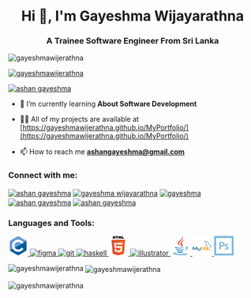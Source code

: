 <h1 align="center">Hi 👋, I'm Gayeshma Wijayarathna</h1>
<h3 align="center">A Trainee Software Engineer From Sri Lanka</h3>

<p align="left"> <img src="https://komarev.com/ghpvc/?username=gayeshmawijerathna&label=Profile%20views&color=0e75b6&style=flat" alt="gayeshmawijerathna" /> </p>

<p align="left"> <a href="https://github.com/ryo-ma/github-profile-trophy"><img src="https://github-profile-trophy.vercel.app/?username=gayeshmawijerathna" alt="gayeshmawijerathna" /></a> </p>

<p align="left"> <a href="https://twitter.com/ashan gayeshma" target="blank"><img src="https://img.shields.io/twitter/follow/ashan gayeshma?logo=twitter&style=for-the-badge" alt="ashan gayeshma" /></a> </p>

- 🌱 I’m currently learning **About Software Development**

- 👨‍💻 All of my projects are available at [https://gayeshmawijerathna.github.io/MyPortfolio/](https://gayeshmawijerathna.github.io/MyPortfolio/)

- 📫 How to reach me **ashangayeshma@gmail.com**

<h3 align="left">Connect with me:</h3>
<p align="left">
<a href="https://twitter.com/ashan gayeshma" target="blank"><img align="center" src="https://raw.githubusercontent.com/rahuldkjain/github-profile-readme-generator/master/src/images/icons/Social/twitter.svg" alt="ashan gayeshma" height="30" width="40" /></a>
<a href="https://linkedin.com/in/gayeshma wijayarathna" target="blank"><img align="center" src="https://raw.githubusercontent.com/rahuldkjain/github-profile-readme-generator/master/src/images/icons/Social/linked-in-alt.svg" alt="gayeshma wijayarathna" height="30" width="40" /></a>
<a href="https://instagram.com/gayeshma" target="blank"><img align="center" src="https://raw.githubusercontent.com/rahuldkjain/github-profile-readme-generator/master/src/images/icons/Social/instagram.svg" alt="gayeshma" height="30" width="40" /></a>
<a href="https://www.youtube.com/c/ashan gayeshma" target="blank"><img align="center" src="https://raw.githubusercontent.com/rahuldkjain/github-profile-readme-generator/master/src/images/icons/Social/youtube.svg" alt="ashan gayeshma" height="30" width="40" /></a>
<a href="https://www.hackerrank.com/ashan gayeshma" target="blank"><img align="center" src="https://raw.githubusercontent.com/rahuldkjain/github-profile-readme-generator/master/src/images/icons/Social/hackerrank.svg" alt="ashan gayeshma" height="30" width="40" /></a>
</p>

<h3 align="left">Languages and Tools:</h3>
<p align="left"> <a href="https://www.cprogramming.com/" target="_blank" rel="noreferrer"> <img src="https://raw.githubusercontent.com/devicons/devicon/master/icons/c/c-original.svg" alt="c" width="40" height="40"/> </a> <a href="https://www.figma.com/" target="_blank" rel="noreferrer"> <img src="https://www.vectorlogo.zone/logos/figma/figma-icon.svg" alt="figma" width="40" height="40"/> </a> <a href="https://git-scm.com/" target="_blank" rel="noreferrer"> <img src="https://www.vectorlogo.zone/logos/git-scm/git-scm-icon.svg" alt="git" width="40" height="40"/> </a> <a href="https://www.haskell.org/" target="_blank" rel="noreferrer"> <img src="https://upload.wikimedia.org/wikipedia/commons/1/1c/Haskell-Logo.svg" alt="haskell" width="40" height="40"/> </a> <a href="https://www.w3.org/html/" target="_blank" rel="noreferrer"> <img src="https://raw.githubusercontent.com/devicons/devicon/master/icons/html5/html5-original-wordmark.svg" alt="html5" width="40" height="40"/> </a> <a href="https://www.adobe.com/in/products/illustrator.html" target="_blank" rel="noreferrer"> <img src="https://www.vectorlogo.zone/logos/adobe_illustrator/adobe_illustrator-icon.svg" alt="illustrator" width="40" height="40"/> </a> <a href="https://www.java.com" target="_blank" rel="noreferrer"> <img src="https://raw.githubusercontent.com/devicons/devicon/master/icons/java/java-original.svg" alt="java" width="40" height="40"/> </a> <a href="https://www.mysql.com/" target="_blank" rel="noreferrer"> <img src="https://raw.githubusercontent.com/devicons/devicon/master/icons/mysql/mysql-original-wordmark.svg" alt="mysql" width="40" height="40"/> </a> <a href="https://www.photoshop.com/en" target="_blank" rel="noreferrer"> <img src="https://raw.githubusercontent.com/devicons/devicon/master/icons/photoshop/photoshop-line.svg" alt="photoshop" width="40" height="40"/> </a> </p>

<p><img align="left" src="https://github-readme-stats.vercel.app/api/top-langs?username=gayeshmawijerathna&show_icons=true&locale=en&layout=compact" alt="gayeshmawijerathna" /></p>

<p>&nbsp;<img align="center" src="https://github-readme-stats.vercel.app/api?username=gayeshmawijerathna&show_icons=true&locale=en" alt="gayeshmawijerathna" /></p>

<p><img align="center" src="https://github-readme-streak-stats.herokuapp.com/?user=gayeshmawijerathna&" alt="gayeshmawijerathna" /></p>

